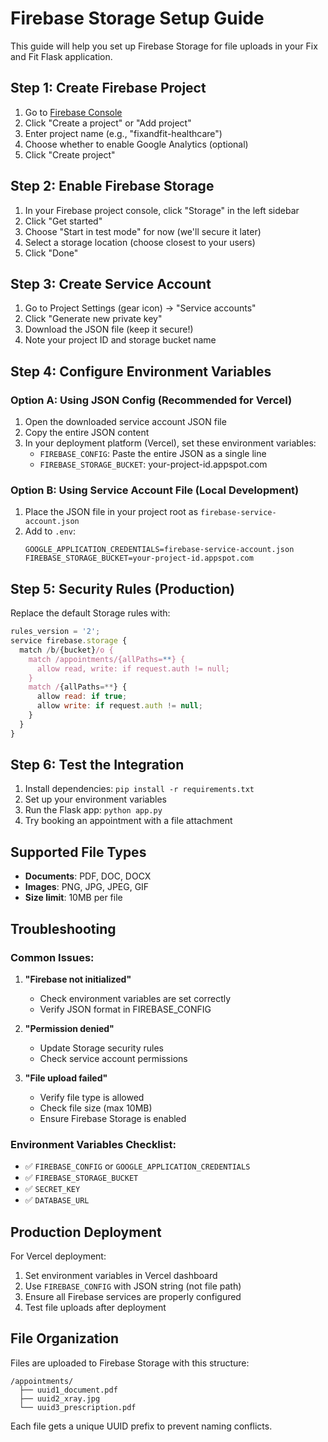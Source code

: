 # Firebase Storage Setup Guide

This guide will help you set up Firebase Storage for file uploads in your Fix and Fit Flask application.

## Step 1: Create Firebase Project

1. Go to [Firebase Console](https://console.firebase.google.com/)
2. Click "Create a project" or "Add project"
3. Enter project name (e.g., "fixandfit-healthcare")
4. Choose whether to enable Google Analytics (optional)
5. Click "Create project"

## Step 2: Enable Firebase Storage

1. In your Firebase project console, click "Storage" in the left sidebar
2. Click "Get started"
3. Choose "Start in test mode" for now (we'll secure it later)
4. Select a storage location (choose closest to your users)
5. Click "Done"

## Step 3: Create Service Account

1. Go to Project Settings (gear icon) → "Service accounts"
2. Click "Generate new private key"
3. Download the JSON file (keep it secure!)
4. Note your project ID and storage bucket name

## Step 4: Configure Environment Variables

### Option A: Using JSON Config (Recommended for Vercel)

1. Open the downloaded service account JSON file
2. Copy the entire JSON content
3. In your deployment platform (Vercel), set these environment variables:
   - `FIREBASE_CONFIG`: Paste the entire JSON as a single line
   - `FIREBASE_STORAGE_BUCKET`: your-project-id.appspot.com

### Option B: Using Service Account File (Local Development)

1. Place the JSON file in your project root as `firebase-service-account.json`
2. Add to `.env`:
   ```
   GOOGLE_APPLICATION_CREDENTIALS=firebase-service-account.json
   FIREBASE_STORAGE_BUCKET=your-project-id.appspot.com
   ```

## Step 5: Security Rules (Production)

Replace the default Storage rules with:

```javascript
rules_version = '2';
service firebase.storage {
  match /b/{bucket}/o {
    match /appointments/{allPaths=**} {
      allow read, write: if request.auth != null;
    }
    match /{allPaths=**} {
      allow read: if true;
      allow write: if request.auth != null;
    }
  }
}
```

## Step 6: Test the Integration

1. Install dependencies: `pip install -r requirements.txt`
2. Set up your environment variables
3. Run the Flask app: `python app.py`
4. Try booking an appointment with a file attachment

## Supported File Types

- **Documents**: PDF, DOC, DOCX
- **Images**: PNG, JPG, JPEG, GIF
- **Size limit**: 10MB per file

## Troubleshooting

### Common Issues:

1. **"Firebase not initialized"**
   - Check environment variables are set correctly
   - Verify JSON format in FIREBASE_CONFIG

2. **"Permission denied"**
   - Update Storage security rules
   - Check service account permissions

3. **"File upload failed"**
   - Verify file type is allowed
   - Check file size (max 10MB)
   - Ensure Firebase Storage is enabled

### Environment Variables Checklist:

- ✅ `FIREBASE_CONFIG` or `GOOGLE_APPLICATION_CREDENTIALS`
- ✅ `FIREBASE_STORAGE_BUCKET`
- ✅ `SECRET_KEY`
- ✅ `DATABASE_URL`

## Production Deployment

For Vercel deployment:

1. Set environment variables in Vercel dashboard
2. Use `FIREBASE_CONFIG` with JSON string (not file path)
3. Ensure all Firebase services are properly configured
4. Test file uploads after deployment

## File Organization

Files are uploaded to Firebase Storage with this structure:
```
/appointments/
  ├── uuid1_document.pdf
  ├── uuid2_xray.jpg
  └── uuid3_prescription.pdf
```

Each file gets a unique UUID prefix to prevent naming conflicts.
